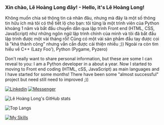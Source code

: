 ### Xin chào, Lê Hoàng Long đây! - Hello, it's Lê Hoàng Long!
Không muốn chia sẻ thông tin cá nhân đâu, nhưng mà đây là một số thông tin hữu ích mà tôi có thể tiết lộ cho bạn: tôi từng là một trình viên của Python khoảng 1 năm và bắt đầu chuyển dần qua lập trình Front end (HTML, CSS, JavaScript) như những ngôn ngữ lập trình chính của mình và tôi đã bắt đầu lập trình được một vài tháng rồi! Cũng có một vài sản phầm đầu tay được coi là "khá thành công" nhưng vẫn cần được cải thiện nhiều ;)) Ngoài ra còn tìm hiểu về C++ (Lazy Foo'), Python (Pygame, Pyzero)

Don't really want to share personal information, but these are some I can reveal to you: I am a Python developer in a about a year. Now I started to moving to Front end coding (HTML, cSS, JavaScript) as main languages and I have started for some months! There have been some "almost successful" project but need still need to improved ;))

[![Linkedin](https://img.shields.io/badge/LinkedIn-0077B5?style=for-the-badge&logo=linkedin&logoColor=white)](https://www.linkedin.com/in/ho%C3%A0ng-long-l%C3%AA-69810a27a/)
[![Messenger](https://img.shields.io/badge/Messenger-00B2FF?style=for-the-badge&logo=messenger&logoColor=white)](https://www.facebook.com/profile.php?id=61552808121047&locale=vi_VN)

![Lê Hoàng Long's GitHub stats](https://github-readme-stats.vercel.app/api?username=jameswallison1&show_icons=true&theme=swift)


![Top Langs](https://github-readme-stats.vercel.app/api/top-langs/?username=jameswallison1&layout=compact)

[![My Skills](https://skillicons.dev/icons?i=html,css,js,tailwind,python,cpp&perline=6)](https://skillicons.dev)
